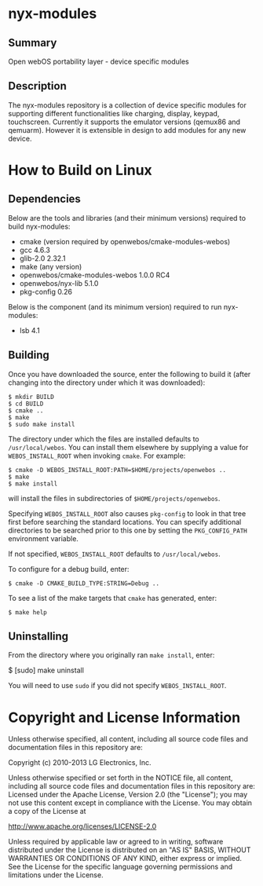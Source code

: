 nyx-modules
===========

Summary
-------
Open webOS portability layer - device specific modules

Description
-----------

The nyx-modules repository is a collection of device specific modules for supporting different functionalities like charging, display, keypad, touchscreen. Currently it supports the emulator versions (qemux86 and qemuarm). However it is extensible in design to add modules for any new device.

How to Build on Linux
=====================

## Dependencies

Below are the tools and libraries (and their minimum versions) required to build nyx-modules:

* cmake (version required by openwebos/cmake-modules-webos)
* gcc 4.6.3
* glib-2.0 2.32.1
* make (any version)
* openwebos/cmake-modules-webos 1.0.0 RC4
* openwebos/nyx-lib 5.1.0
* pkg-config 0.26

Below is the component (and its minimum version) required to run nyx-modules:
* lsb 4.1

## Building

Once you have downloaded the source, enter the following to build it (after
changing into the directory under which it was downloaded):

    $ mkdir BUILD
    $ cd BUILD
    $ cmake ..
    $ make
    $ sudo make install

The directory under which the files are installed defaults to `/usr/local/webos`.
You can install them elsewhere by supplying a value for `WEBOS_INSTALL_ROOT`
when invoking `cmake`. For example:

    $ cmake -D WEBOS_INSTALL_ROOT:PATH=$HOME/projects/openwebos ..
    $ make
    $ make install

will install the files in subdirectories of `$HOME/projects/openwebos`.

Specifying `WEBOS_INSTALL_ROOT` also causes `pkg-config` to look in that tree
first before searching the standard locations. You can specify additional
directories to be searched prior to this one by setting the `PKG_CONFIG_PATH`
environment variable.

If not specified, `WEBOS_INSTALL_ROOT` defaults to `/usr/local/webos`.

To configure for a debug build, enter:

    $ cmake -D CMAKE_BUILD_TYPE:STRING=Debug ..

To see a list of the make targets that `cmake` has generated, enter:

    $ make help

## Uninstalling

From the directory where you originally ran `make install`, enter:

 $ [sudo] make uninstall

You will need to use `sudo` if you did not specify `WEBOS_INSTALL_ROOT`.

# Copyright and License Information

Unless otherwise specified, all content, including all source code files and
documentation files in this repository are:

Copyright (c) 2010-2013 LG Electronics, Inc.

Unless otherwise specified or set forth in the NOTICE file, all content,
including all source code files and documentation files in this repository are:
Licensed under the Apache License, Version 2.0 (the "License");
you may not use this content except in compliance with the License.
You may obtain a copy of the License at

http://www.apache.org/licenses/LICENSE-2.0

Unless required by applicable law or agreed to in writing, software
distributed under the License is distributed on an "AS IS" BASIS,
WITHOUT WARRANTIES OR CONDITIONS OF ANY KIND, either express or implied.
See the License for the specific language governing permissions and
limitations under the License.
